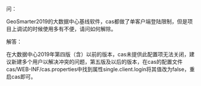 问：

GeoSmarter2019的大数据中心基线软件，cas都做了单客户端登陆限制，但是项目上调试的时候使用多有不便，请问如何解除。

解答：

在大数据中心2019年第四版（含）以前的版本，cas未提供此配置项无法关闭，建议新建多个用户以解决冲突的问题，第五版及以后的版本，在cas的配置文件cas/WEB-INF/cas.properties中找到属性single.client.login将其值改为false，重启cas即可。
